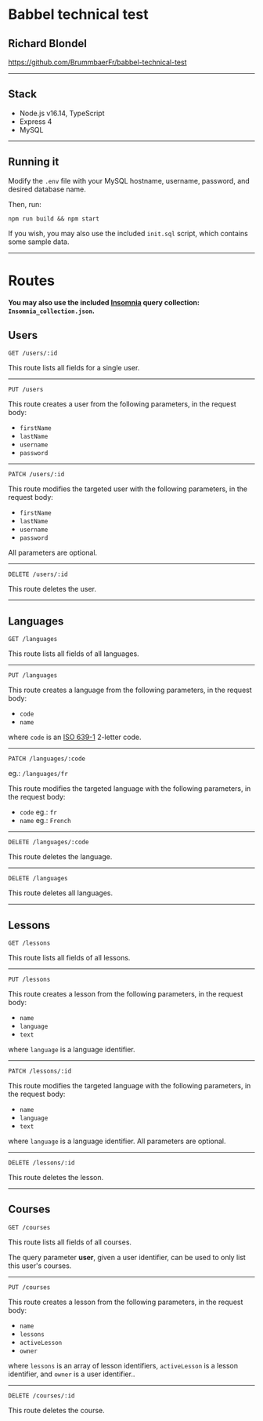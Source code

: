 # Babbel technical test
## Richard Blondel

https://github.com/BrummbaerFr/babbel-technical-test

---

## Stack

* Node.js v16.14, TypeScript
* Express 4
* MySQL

---

## Running it

Modify the `.env` file with your MySQL hostname, username, password, and desired database name.

Then, run:

```
npm run build && npm start
```

If you wish, you may also use the included `init.sql` script, which contains some sample data.

---

# Routes

**You may also use the included [Insomnia](https://insomnia.rest/) query collection: `Insomnia_collection.json`.**

## Users

`GET /users/:id`

This route lists all fields for a single user.

---
`PUT /users`

This route creates a user from the following parameters, in the request body:
* `firstName`
* `lastName`
* `username`
* `password`

---
`PATCH /users/:id`

This route modifies the targeted user with the following parameters, in the request body:
* `firstName`
* `lastName`
* `username`
* `password`

All parameters are optional.

---
`DELETE /users/:id`

This route deletes the user.


---
## Languages

`GET /languages`

This route lists all fields of all languages.

---
`PUT /languages`

This route creates a language from the following parameters, in the request body:
* `code`
* `name`

where `code` is an [ISO 639-1](https://en.wikipedia.org/wiki/ISO_639-1) 2-letter code.

---
`PATCH /languages/:code`

eg.: `/languages/fr`

This route modifies the targeted language with the following parameters, in the request body:
* `code` eg.: `fr`
* `name` eg.: `French`

---
`DELETE /languages/:code`

This route deletes the language.

---
`DELETE /languages`

This route deletes all languages.


---
## Lessons

`GET /lessons`

This route lists all fields of all lessons.

---
`PUT /lessons`

This route creates a lesson from the following parameters, in the request body:
* `name`
* `language`
* `text`

where `language` is a language identifier.

---
`PATCH /lessons/:id`

This route modifies the targeted language with the following parameters, in the request body:
* `name`
* `language`
* `text`

where `language` is a language identifier. All parameters are optional.

---
`DELETE /lessons/:id`

This route deletes the lesson.

---
## Courses

`GET /courses`

This route lists all fields of all courses.

The query parameter **user**, given a user identifier, can be used to only list this user's courses.

---
`PUT /courses`

This route creates a lesson from the following parameters, in the request body:
* `name`
* `lessons`
* `activeLesson`
* `owner`

where `lessons` is an array of lesson identifiers, `activeLesson` is a lesson identifier, and `owner` is a user identifier..

---
`DELETE /courses/:id`

This route deletes the course.
